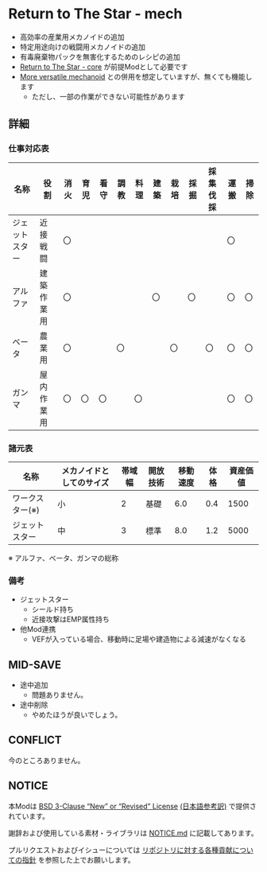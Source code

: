 # Return to The Star - mech

- 高効率の産業用メカノイドの追加
- 特定用途向けの戦闘用メカノイドの追加
- 有毒廃棄物パックを無害化するためのレシピの追加
- [Return to The Star - core](https://github.com/piet-rian/rtts_core) が前提Modとして必要です
- [More versatile mechanoid](https://github.com/piet-rian/mvm) との併用を想定していますが、無くても機能します
  - ただし、一部の作業ができない可能性があります

## 詳細

### 仕事対応表

| 名称 | 役割 | 消火 | 育児 | 看守 | 調教 | 料理 | 建築 | 栽培 | 採掘 | 採集伐採 | 運搬 | 掃除 |
|------|------|------|------|------|------|------|------|------|------|----------|------|------|
| ジェットスター | 近接戦闘 | 〇 |  |  |  |  |  |  |  |  | 〇 |  |
| アルファ | 建築作業用 | 〇 |  |  |  |  | 〇 |  | 〇 |  | 〇 | 〇 |
| ベータ | 農業用 | 〇 |  |  | 〇 |  |  | 〇 |  | 〇 | 〇 | 〇 |
| ガンマ | 屋内作業用 | 〇 | 〇 | 〇 |  | 〇 |  |  |  |  | 〇 | 〇 |

### 諸元表

|名称|メカノイドとしてのサイズ|帯域幅|開放技術|移動速度|体格|資産価値|
|-|-|-|-|-|-|-|
|ワークスター(※)|小|2|基礎|6.0|0.4|1500|
|ジェットスター|中|3|標準|8.0|1.2|5000|

※ アルファ、ベータ、ガンマの総称

### 備考

- ジェットスター
  - シールド持ち
  - 近接攻撃はEMP属性持ち
- 他Mod連携
  - VEFが入っている場合、移動時に足場や建造物による減速がなくなる

## MID-SAVE

- 途中追加
  - 問題ありません。
- 途中削除
  - やめたほうが良いでしょう。

## CONFLICT

今のところありません。

## NOTICE

本Modは [BSD 3-Clause “New” or “Revised” License](LICENSE) [(日本語参考訳)](https://licenses.opensource.jp/BSD-3-Clause/BSD-3-Clause.html) で提供されています。

謝辞および使用している素材・ライブラリは [NOTICE.md](NOTICE.md) に記載してあります。

プルリクエストおよびイシューについては [リポジトリに対する各種貢献についての指針](https://github.com/piet-rian/.github/blob/main/CONTRIBUTING.md) を参照した上でお願いします。
